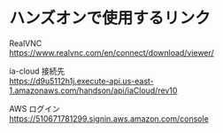 
# ハンズオンで使用するリンク

RealVNC  
https://www.realvnc.com/en/connect/download/viewer/  

ia-cloud 接続先  
https://d9u5112h1j.execute-api.us-east-1.amazonaws.com/handson/api/iaCloud/rev10  

AWS ログイン  
https://510671781299.signin.aws.amazon.com/console  
